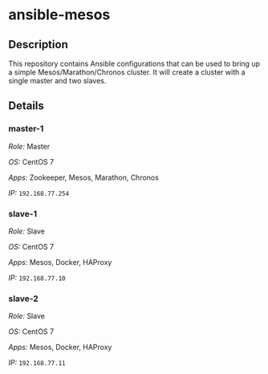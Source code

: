 # ansible-mesos

## Description
This repository contains Ansible configurations that can be used to bring up
a simple Mesos/Marathon/Chronos cluster. It will create a cluster with a
single master and two slaves.

## Details

### master-1
*Role:* Master

*OS:* CentOS 7

*Apps:* Zookeeper, Mesos, Marathon, Chronos

*IP:* `192.168.77.254`

### slave-1
*Role:* Slave

*OS:* CentOS 7

*Apps:* Mesos, Docker, HAProxy

*IP:* `192.168.77.10`

### slave-2
*Role:* Slave

*OS:* CentOS 7

*Apps:* Mesos, Docker, HAProxy

*IP:* `192.168.77.11`


